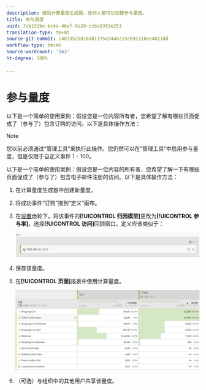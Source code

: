 ```yaml
---
description: 借助计算量度生成器，任何人都可以创建参与量度。
title: 参与量度
uuid: 7cb191be-bc4e-46ef-8a20-ccba5355e253
translation-type: tm+mt
source-git-commit: c4833525816d81175a3446215eb92310ee4021dd
workflow-type: tm+mt
source-wordcount: '163'
ht-degree: 100%

---
```



# 参与量度

以下是一个简单的使用案例：假设您是一位内容所有者，您希望了解有哪些页面促成了（参与了）包含订购的访问。以下是具体操作方法：

>[!NOTE]
>
> 您以前必须通过“管理工具”来执行此操作。您仍然可以在“管理工具”中启用参与量度，但是仅限于自定义事件 1 - 100。

以下是一个简单的使用案例：假设您是一位内容的所有者，您希望了解一下有哪些页面促成了（参与了）包含电子邮件注册的访问。以下是具体操作方法：

1. 在计算量度生成器中创建新量度。
1. 将成功事件“订购”拖到“定义”画布。
1. 在[设置](/help/components/c-calcmetrics/c-workflow/cm-workflow/c-build-metrics/m-metric-type-alloc.md)齿轮下，将该事件的&#x200B;**[!UICONTROL 归因模型]**&#x200B;更改为&#x200B;**[!UICONTROL 参与率]**。选择&#x200B;**[!UICONTROL 访问]**&#x200B;回顾窗口。定义应该类似于：

   ![](assets/participation.png)

1. 保存该量度。
1. 在&#x200B;**[!UICONTROL 页面]**&#x200B;报表中使用计算量度。

   ![](assets/participation-pages.png)

1. （可选）与组织中的其他用户共享该量度。


